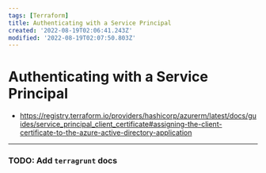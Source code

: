 ```yaml
---
tags: [Terraform]
title: Authenticating with a Service Principal
created: '2022-08-19T02:06:41.243Z'
modified: '2022-08-19T02:07:50.803Z'
---
```


# Authenticating with a Service Principal

* https://registry.terraform.io/providers/hashicorp/azurerm/latest/docs/guides/service_principal_client_certificate#assigning-the-client-certificate-to-the-azure-active-directory-application

----

### TODO: Add `terragrunt` docs

